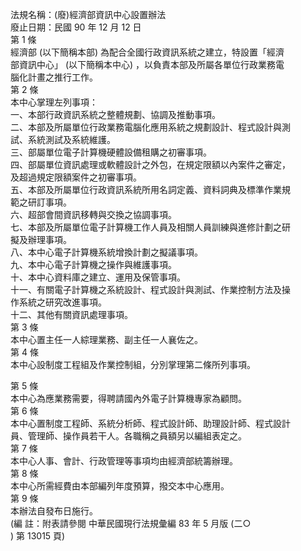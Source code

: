 法規名稱：(廢)經濟部資訊中心設置辦法  
廢止日期：民國 90 年 12 月 12 日  
第 1 條  
經濟部 (以下簡稱本部) 為配合全國行政資訊系統之建立，特設置「經濟  
部資訊中心」 (以下簡稱本中心) ，以負責本部及所屬各單位行政業務電  
腦化計畫之推行工作。  
第 2 條  
本中心掌理左列事項：  
一、本部行政資訊系統之整體規劃、協調及推動事項。  
二、本部及所屬單位行政業務電腦化應用系統之規劃設計、程式設計與測  
試、系統測試及系統維護。  
三、部屬單位電子計算機硬體設備租購之初審事項。  
四、部屬單位資訊處理或軟體設計之外包，在規定限額以內案件之審定，  
及超過規定限額案件之初審事項。  
五、本部及所屬單位行政資訊系統所用名詞定義、資料詞典及標準作業規  
範之研訂事項。  
六、超部會間資訊移轉與交換之協調事項。  
七、本部及所屬單位電子計算機工作人員及相關人員訓練與進修計劃之研  
擬及辦理事項。  
八、本中心電子計算機系統增換計劃之擬議事項。  
九、本中心電子計算機之操作與維護事項。  
十、本中心資料庫之建立、運用及保管事項。  
十一、有關電子計算機之系統設計、程式設計與測試、作業控制方法及操  
作系統之研究改進事項。  
十二、其他有關資訊處理事項。  
第 3 條  
本中心置主任一人綜理業務、副主任一人襄佐之。  
第 4 條  
本中心設制度工程組及作業控制組，分別掌理第二條所列事項。  


第 5 條  
本中心為應業務需要，得聘請國內外電子計算機專家為顧問。  
第 6 條  
本中心置制度工程師、系統分析師、程式設計師、助理設計師、程式設計  
員、管理師、操作員若干人。各職稱之員額另以編組表定之。  
第 7 條  
本中心人事、會計、行政管理等事項均由經濟部統籌辦理。  
第 8 條  
本中心所需經費由本部編列年度預算，撥交本中心應用。  
第 9 條  
本辦法自發布日施行。  
(編 註：附表請參閱 中華民國現行法規彙編 83 年 5 月版 (二○  
) 第 13015 頁)  


